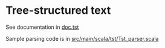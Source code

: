 # Tree-structured text

See documentation in [doc.tst](doc.tst)

Sample parsing code is in [src/main/scala/tst/Tst_parser.scala](Tst_parser.scala)

